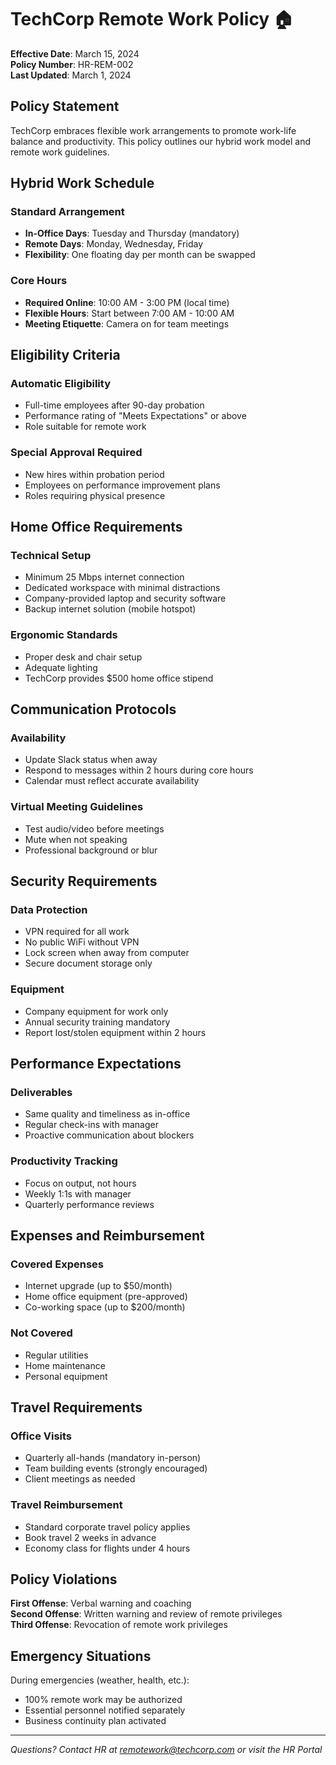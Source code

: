 # TechCorp Remote Work Policy 🏠

**Effective Date**: March 15, 2024  
**Policy Number**: HR-REM-002  
**Last Updated**: March 1, 2024

## Policy Statement

TechCorp embraces flexible work arrangements to promote work-life balance and productivity. This policy outlines our hybrid work model and remote work guidelines.

## Hybrid Work Schedule

### Standard Arrangement
- **In-Office Days**: Tuesday and Thursday (mandatory)
- **Remote Days**: Monday, Wednesday, Friday
- **Flexibility**: One floating day per month can be swapped

### Core Hours
- **Required Online**: 10:00 AM - 3:00 PM (local time)
- **Flexible Hours**: Start between 7:00 AM - 10:00 AM
- **Meeting Etiquette**: Camera on for team meetings

## Eligibility Criteria

### Automatic Eligibility
- Full-time employees after 90-day probation
- Performance rating of "Meets Expectations" or above
- Role suitable for remote work

### Special Approval Required
- New hires within probation period
- Employees on performance improvement plans
- Roles requiring physical presence

## Home Office Requirements

### Technical Setup
- Minimum 25 Mbps internet connection
- Dedicated workspace with minimal distractions
- Company-provided laptop and security software
- Backup internet solution (mobile hotspot)

### Ergonomic Standards
- Proper desk and chair setup
- Adequate lighting
- TechCorp provides $500 home office stipend

## Communication Protocols

### Availability
- Update Slack status when away
- Respond to messages within 2 hours during core hours
- Calendar must reflect accurate availability

### Virtual Meeting Guidelines
- Test audio/video before meetings
- Mute when not speaking
- Professional background or blur

## Security Requirements

### Data Protection
- VPN required for all work
- No public WiFi without VPN
- Lock screen when away from computer
- Secure document storage only

### Equipment
- Company equipment for work only
- Annual security training mandatory
- Report lost/stolen equipment within 2 hours

## Performance Expectations

### Deliverables
- Same quality and timeliness as in-office
- Regular check-ins with manager
- Proactive communication about blockers

### Productivity Tracking
- Focus on output, not hours
- Weekly 1:1s with manager
- Quarterly performance reviews

## Expenses and Reimbursement

### Covered Expenses
- Internet upgrade (up to $50/month)
- Home office equipment (pre-approved)
- Co-working space (up to $200/month)

### Not Covered
- Regular utilities
- Home maintenance
- Personal equipment

## Travel Requirements

### Office Visits
- Quarterly all-hands (mandatory in-person)
- Team building events (strongly encouraged)
- Client meetings as needed

### Travel Reimbursement
- Standard corporate travel policy applies
- Book travel 2 weeks in advance
- Economy class for flights under 4 hours

## Policy Violations

**First Offense**: Verbal warning and coaching  
**Second Offense**: Written warning and review of remote privileges  
**Third Offense**: Revocation of remote work privileges

## Emergency Situations

During emergencies (weather, health, etc.):
- 100% remote work may be authorized
- Essential personnel notified separately
- Business continuity plan activated

---
*Questions? Contact HR at remotework@techcorp.com or visit the HR Portal*
